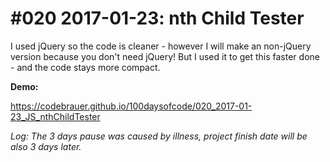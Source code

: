 # #020 2017-01-23: nth Child Tester


I used jQuery so the code is cleaner - however I will make an non-jQuery version because you don't need jQuery! But I used it to get this faster done - and the code stays more compact.

**Demo:**

<https://codebrauer.github.io/100daysofcode/020_2017-01-23_JS_nthChildTester>

*Log: The 3 days pause was caused by illness, project finish date will be also 3 days later.*